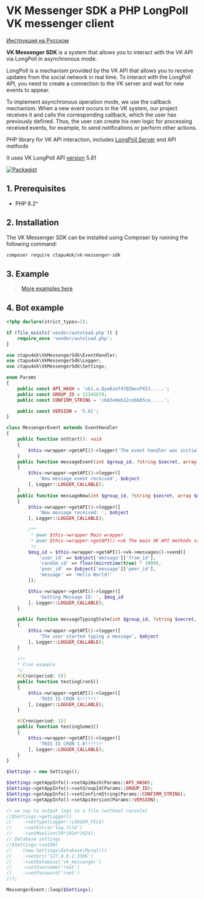 # VK Messenger SDK a PHP LongPoll VK messenger client

[Инструкция на Русском](https://github.com/ctapu4ok/vk-messenger-sdk/blob/master/README.md)

**VK Messenger SDK** is a system that allows you to interact with the VK API via LongPoll in asynchronous mode.

LongPoll is a mechanism provided by the VK API that allows you to receive updates from the social network in real time. To interact with the LongPoll API, you need to create a connection to the VK server and wait for new events to appear.

To implement asynchronous operation mode, we use the callback mechanism. When a new event occurs in the VK system, our project receives it and calls the corresponding callback, which the user has previously defined. Thus, the user can create his own logic for processing received events, for example, to send notifications or perform other actions.

PHP library for VK API interaction, includes [LongPoll Server](https://dev.vk.com/method/groups.getLongPollServer) and API methods

It uses VK LongPoll API [version](https://vk.com/dev/versions) 5.81


[![Packagist](https://img.shields.io/packagist/v/ctapu4ok/vk-messenger-sdk.svg)](https://packagist.org/packages/ctapu4ok/vk-messenger-sdk)

## 1. Prerequisites

* PHP 8.2^

## 2. Installation

The VK Messenger SDK can be installed using Composer by running the following command:

```sh
composer require ctapu4ok/vk-messenger-sdk
```

## 3. Example

>[More examples here](https://github.com/ctapu4ok/vk-messenger-sdk/tree/master/examples)
 
## 4. Bot example

```php
<?php declare(strict_types=1);

if (file_exists('vendor/autoload.php')) {
    require_once 'vendor/autoload.php';
}

use ctapu4ok\VkMessengerSdk\EventHandler;
use ctapu4ok\VkMessengerSdk\Logger;
use ctapu4ok\VkMessengerSdk\Settings;

enum Params
{
    public const API_HASH = 'vk1.a.Qyw6zef4YQZmosPX5J.....';
    public const GROUP_ID = 12345678;
    public const CONFIRM_STRING = 'c683e9eb12cebb65ce.....';

    public const VERSION = '5.81';
}

class MessengerEvent extends EventHandler
{
    public function onStart(): void
    {
        $this->wrapper->getAPI()->logger('The event handler was initialized');
    }
    public function messageEvent(int $group_id, ?string $secret, array $object): void
    {
        $this->wrapper->getAPI()->logger([
            'New message event received', $object
        ], Logger::LOGGER_CALLABLE);
    }
    public function messageNew(int $group_id, ?string $secret, array $object): void
    {
        $this->wrapper->getAPI()->logger([
            'New message received: ', $object
        ], Logger::LOGGER_CALLABLE);

        /**
         * @var $this->wrapper Main wrapper
         * @var $this->wrapper->getAPI()->vk The main VK API methods src/API/Actions
         */
        $msg_id = $this->wrapper->getAPI()->vk->messages()->send([
            'user_id' => $object['message']['from_id'],
            'random_id' => floor(microtime(true) * 1000),
            'peer_id' => $object['message']['peer_id'],
            'message' => 'Hello World!'
        ]);

        $this->wrapper->getAPI()->logger([
            'Getting Message ID: ', $msg_id
        ], Logger::LOGGER_CALLABLE);
    }

    public function messageTypingState(int $group_id, ?string $secret, array $object): void
    {
        $this->wrapper->getAPI()->logger([
            'The user started typing a message', $object
        ], Logger::LOGGER_CALLABLE);
    }
    
    /**
    * Cron example  
    */ 
    #[Cron(period: 5)]
    public function testingCron5()
    {
        $this->wrapper->getAPI()->logger([
            'THIS IS CRON 5!!!!!!'
        ], Logger::LOGGER_CALLABLE);
    }

    #[Cron(period: 1)]
    public function testingSome1()
    {
        $this->wrapper->getAPI()->logger([
            'THIS IS CRON 1.0!!!!!!'
        ], Logger::LOGGER_CALLABLE);
    }
}

$Settings = new Settings();

$Settings->getAppInfo()->setApiHash(Params::API_HASH);
$Settings->getAppInfo()->setGroupId(Params::GROUP_ID);
$Settings->getAppInfo()->setConfirmString(Params::CONFIRM_STRING);
$Settings->getAppInfo()->setApiVersion(Params::VERSION);

// we say to output logs to a file (without console)
//$Settings->getLogger()
//    ->setType(Logger::LOGGER_FILE)
//    ->setExtra('log.file')
//    ->setMaxSize(50*1024*1024);
// Database settings
//$Settings->setDb(
//    (new Settings\Database\Mysql())
//    ->setUri('127.0.0.1:3306')
//    ->setDatabase('vk_messenger')
//    ->setUsername('root')
//    ->setPassword('root')
//);

MessengerEvent::loop($Settings);

```